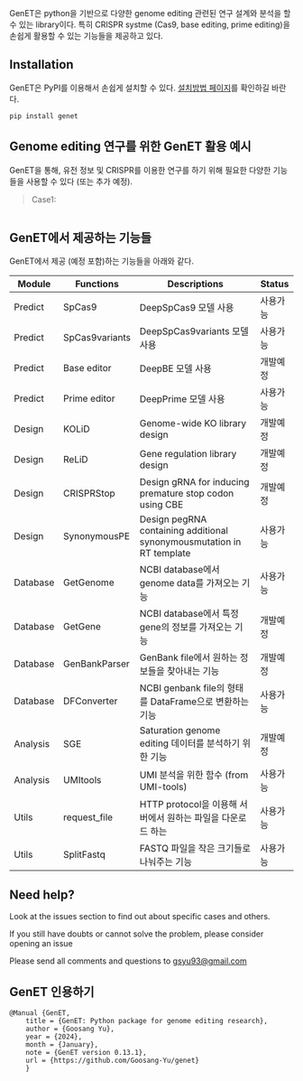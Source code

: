 GenET은 python을 기반으로 다양한 genome editing 관련된 연구 설계와 분석을 할 수 있는 library이다. 특히 CRISPR systme (Cas9, base editing, prime editing)을 손쉽게 활용할 수 있는 기능들을 제공하고 있다. 


## Installation
GenET은 PyPI를 이용해서 손쉽게 설치할 수 있다. [설치방법 페이지](/genet/installation)를 확인하길 바란다.
```bash
pip install genet
```



## Genome editing 연구를 위한 GenET 활용 예시
GenET을 통해, 유전 정보 및 CRISPR를 이용한 연구를 하기 위해 필요한 다양한 기능들을 사용할 수 있다 (또는 추가 예정).

> Case1: 

```python

```


## GenET에서 제공하는 기능들
GenET에서 제공 (예정 포함)하는 기능들을 아래와 같다. 

| Module   | Functions      | Descriptions                                                          | Status |
| -------- | -------------- | --------------------------------------------------------------------- | ------ |
| Predict  | SpCas9         | DeepSpCas9 모델 사용                                                   | 사용가능   |
| Predict  | SpCas9variants | DeepSpCas9variants 모델 사용                                           | 사용가능   |
| Predict  | Base editor    | DeepBE 모델 사용                                                       | 개발예정   |
| Predict  | Prime editor   | DeepPrime 모델 사용                                                    | 사용가능   |
| Design   | KOLiD          | Genome-wide KO library design                                         | 개발예정   |
| Design   | ReLiD          | Gene regulation library design                                        | 개발예정   |
| Design   | CRISPRStop     | Design gRNA for inducing premature stop codon using CBE               | 개발예정   |
| Design   | SynonymousPE   | Design pegRNA containing additional synonymousmutation in RT template | 사용가능   |
| Database | GetGenome      | NCBI database에서 genome data를 가져오는 기능                           | 사용가능   |
| Database | GetGene        | NCBI database에서 특정 gene의 정보를 가져오는 기능                       | 개발예정   |
| Database | GenBankParser  | GenBank file에서 원하는 정보들을 찾아내는 기능                           | 개발예정   |
| Database | DFConverter    | NCBI genbank file의 형태를 DataFrame으로 변환하는 기능                  | 사용가능   |
| Analysis | SGE            | Saturation genome editing 데이터를 분석하기 위한 기능                   | 개발예정   |
| Analysis | UMItools       | UMI 분석을 위한 함수 (from UMI-tools)                                  | 사용가능   |
| Utils    | request_file   | HTTP protocol을 이용해 서버에서 원하는 파일을 다운로드 하는              | 사용가능   |
| Utils    | SplitFastq     | FASTQ 파일을 작은 크기들로 나눠주는 기능                                | 사용가능   |



## Need help?
Look at the issues section to find out about specific cases and others.

If you still have doubts or cannot solve the problem, please consider opening an issue 

Please send all comments and questions to gsyu93@gmail.com


## GenET 인용하기

```
@Manual {GenET, 
    title = {GenET: Python package for genome editing research}, 
    author = {Goosang Yu}, 
    year = {2024}, 
    month = {January}, 
    note = {GenET version 0.13.1}, 
    url = {https://github.com/Goosang-Yu/genet}
    }
```

